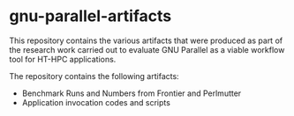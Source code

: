 # gnu-parallel-artifacts

This repository contains the various artifacts that were produced as part of the research work carried out to evaluate GNU Parallel as a viable workflow tool for HT-HPC applications. 

The repository contains the following artifacts:

  - Benchmark Runs and Numbers from Frontier and Perlmutter
  - Application invocation codes and scripts
  
